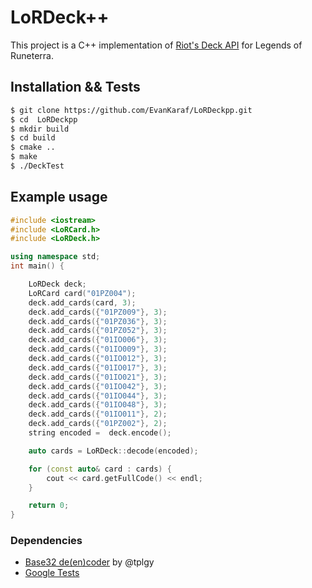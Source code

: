 # LoRDeck++

This project is a C++ implementation of [Riot's Deck API](google.com) for Legends of Runeterra.

## Installation && Tests

```bash
$ git clone https://github.com/EvanKaraf/LoRDeckpp.git
$ cd  LoRDeckpp
$ mkdir build
$ cd build
$ cmake ..
$ make
$ ./DeckTest
```

## Example usage

```c++
#include <iostream>
#include <LoRCard.h>
#include <LoRDeck.h>

using namespace std;
int main() {

    LoRDeck deck;
    LoRCard card("01PZ004");
    deck.add_cards(card, 3);
    deck.add_cards({"01PZ009"}, 3);
    deck.add_cards({"01PZ036"}, 3);
    deck.add_cards({"01PZ052"}, 3);
    deck.add_cards({"01IO006"}, 3);
    deck.add_cards({"01IO009"}, 3);
    deck.add_cards({"01IO012"}, 3);
    deck.add_cards({"01IO017"}, 3);
    deck.add_cards({"01IO021"}, 3);
    deck.add_cards({"01IO042"}, 3);
    deck.add_cards({"01IO044"}, 3);
    deck.add_cards({"01IO048"}, 3);
    deck.add_cards({"01IO011"}, 2);
    deck.add_cards({"01PZ002"}, 2);
    string encoded =  deck.encode();

    auto cards = LoRDeck::decode(encoded);

    for (const auto& card : cards) {
        cout << card.getFullCode() << endl;
    }

    return 0;
}
```

### Dependencies

* [Base32 de(en)coder](https://github.com/tplgy/cppcodec) by @tplgy
* [Google Tests](https://github.com/google/googletest)
